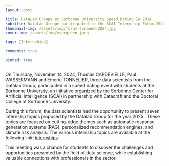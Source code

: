 ```yaml
---
layout: post

title: DataLab Groupe at Sorbonne University Speed Dating IA 2024
subtitle: DataLab Groupe participated to the SCAI Internship Forum 2024
thumbnail-img: /assets/img/forum-sorbone-2024.jpg
cover-img: /assets/img/evergreen.jpeg

tags: [Internships]

comments: true

pinned: true
---
```




On Thursday, November 14, 2024, Thomas CAPDEVIELLE, Paul WASSERMANN and Emeric TONNELIER, three data scientists from the Datalab Group, participated in a speed dating event with students at the Sorbonne University, an initiative organized by the Sorbonne Center for Artificial Intelligence (SCAI) in partnership with Datacraft and the Doctoral College of Sorbonne University. 

During this forum, the data scientists had the opportunity to present seven internship topics proposed by the Datalab Group for the year 2025 . These topics are focused on cutting-edge themes such as automatic response generation systems (RAG), personalized recommendation engines, and climate risk analysis. The various internship topics are available at the following link: [internships](/2024-10-20-internships-2025/)

This meeting was a chance for students to discover the challenges and opportunities presented by the field of data science, while establishing valuable connections with professionals in the sector.
